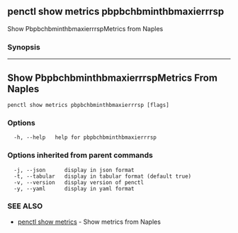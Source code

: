 ## penctl show metrics pbpbchbminthbmaxierrrsp

Show PbpbchbminthbmaxierrrspMetrics from Naples

### Synopsis



---------------------------------
 Show PbpbchbminthbmaxierrrspMetrics From Naples 
---------------------------------


```
penctl show metrics pbpbchbminthbmaxierrrsp [flags]
```

### Options

```
  -h, --help   help for pbpbchbminthbmaxierrrsp
```

### Options inherited from parent commands

```
  -j, --json      display in json format
  -t, --tabular   display in tabular format (default true)
  -v, --version   display version of penctl
  -y, --yaml      display in yaml format
```

### SEE ALSO
* [penctl show metrics](penctl_show_metrics.md)	 - Show metrics from Naples

